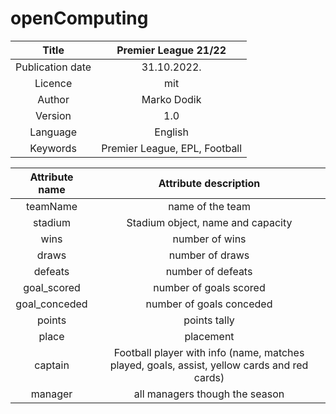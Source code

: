# openComputing

| Title|Premier League 21/22|
| :-------------:|:-------------:|
|Publication date|31.10.2022.|
|Licence| mit |
|Author|Marko Dodik|
|Version|1.0|
|Language|English|
|Keywords|Premier League, EPL, Football|

| Attribute name|Attribute description|
| :-------------:|:-------------:|
|teamName|name of the team|
|stadium|Stadium object, name and capacity|
|wins|number of wins|
|draws|number of draws|
|defeats|number of defeats|
|goal_scored|number of goals scored|
|goal_conceded|number of goals conceded|
|points|points tally|
|place|placement|
|captain|Football player with info (name, matches played, goals, assist, yellow cards and red cards)|
|manager|all managers though the season|
